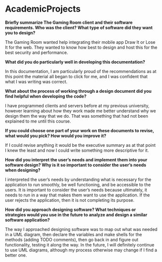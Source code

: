 # AcademicProjects


**Briefly summarize The Gaming Room client and their software requirements. Who was the client? What type of software did they want you to design?**
  
The Gaming Room wanted help integrating their mobile app Draw It or Lose It for the web. They wanted to know how best to design and host this for the best security and performance.
  
**What did you do particularly well in developing this documentation?**

In this documentation, I am particularly proud of the recommendations as at this point the material all began to click for me, and I was confident that what I was writing was correct.

**What about the process of working through a design document did you find helpful when developing the code?**

I have programmed clients and servers before at my previous university, however learning about how they work made me better understand why we design them the way that we do. That was something that had not been explained to me until this course.

**If you could choose one part of your work on these documents to revise, what would you pick? How would you improve it?**

If I could revise anything it would be the executive summary as at that point I knew the least and now I could write something more descriptive for it.

**How did you interpret the user’s needs and implement them into your software design? Why is it so important to consider the user’s needs when designing?**

I interpreted the user’s needs by understanding what is necessary for the application to run smoothly, be well functioning, and be accessible to the users. It is important to consider the user’s needs because ultimately, it needs to run in a way that makes them want to use the application. If the user rejects the application, then it is not completing its purpose.

**How did you approach designing software? What techniques or strategies would you use in the future to analyze and design a similar software application?**

The way I approached designing software was to map out what was needed in a UML diagram, then declare the variables and make shells for the methods (adding TODO comments), then go back in and figure out functionality, testing it along the way. In the future, I will definitely continue to use UML diagrams, although my process otherwise may change if I find a better one.
